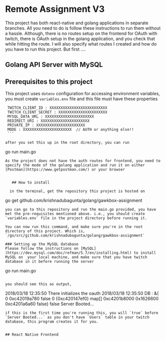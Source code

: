 # Remote Assignment V3

This project has both react-native and golang applications in separate branches. All you need to do is follow these instructions to run them without a hassle. Although, there is no routes setup on the frontend for OAuth with twitch, there is OAuth setup in the golang application, and you check that while hitting the route. I will also specify what routes I created and how do you have to run this project. But first .... 

## Golang API Server with MySQL

  ## Prerequisites to this project

This project uses `dotenv` configuration for accessing environment variables,
you must create  `variables.env` file and this file must have these properties

````
 TWITCH_CLIENT_ID : XXXXXXXXXXXXXXXXXXXXXXXXXX
 TWITCH_CLIENT_SECRET : XXXXXXXXXXXXXXXXXXXXXX
 MYSQL_DATA_URL : XXXXXXXXXXXXXXXXXXXXXX
 REDIRECT_URI : XXXXXXXXXXXXXXXXXXXXXX
 PRIVATE_IP : XXXXXXXXXXXXXXXXXXXXXX
 MODE : XXXXXXXXXXXXXXXXXXXXXX  // AUTH or anything else!!
 ```

after you set this up in the root directory, you can run

````

go run main.go

```
As the project does not have the auth routes for frontend, you need to specify the mode of the golang application and run it on either [Postman](https://www.getpostman.com/) or your browser


   ## How to install
  
  in the terminal, get the repository this project is hosted on 
  ```
  go get github.com/krishnadubagunta/golang/gawkbox-assignment
  ```
  you can go to this repository and run the main.go provided, you have met the pre-requisites mentioned above. i.e., you should create `variables.env` file in the project directory before running it.
  
  You can now run this command, and make sure you're in the root directory of this project. Which is, `/go/src/github.com/krishnadubagunta/golang/gawkbox-assignment`
  
  ### Setting up the MySQL database
  Please follow the instructions on [MySQL](https://dev.mysql.com/doc/refman/5.7/en/installing.html) to install MySQL on  your local machine, and make sure that you have twitch database in it before running the server
 
  ```
  go run main.go
  ```
  
  you should see this as output, 
  ```
2018/03/18 12:35:50 There initializes the oauth
2018/03/18 12:35:50 DB  :   &{<nil> <nil> 0 0xc42019a780 false 0 {0xc420147ef0} <nil> map[] 0xc4201b8000 0x1626600 0xc4201a6a60 false}
false
Server Booted...
  ```
  if this is the first time you're running this, you will `true` before `Server Booted...` as you don't have `Users` table in your twitch database, this program creates it for you.
  

## React Native Frontend 
